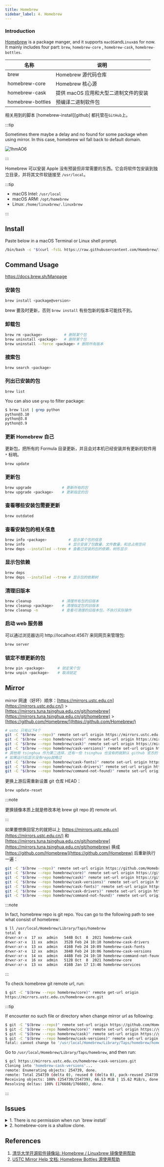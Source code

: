 ```yaml
---
title: Homebrew
sidebar_label: 4. Homebrew
---
```


### Introduction

[Homebrew](https://brew.sh/) is a package manger, and it supports `macOS`and`Linux`as for now. It mainly includes four part: `brew`, `homebrew-core` , `homebrew-cask`, `homebrew-bottles`.

|名称|说明|
|-|-|
|brew|Homebrew 源代码仓库|
|homebrew-core|Homebrew 核心源|
|homebrew-cask|提供 macOS 应用和大型二进制文件的安装|
|homebrew-bottles|预编译二进制软件包|


相关用到的脚本 [homebrew-install][github] 都托管在`GitHub`上。

:::tip

Sometimes there maybe a delay and no found for some package when using mirror. In this case, homebrew wil fall back to default domain.

<Img src='https://cosmos-x.oss-cn-hangzhou.aliyuncs.com/1hmAO6.jpg' alt='1hmAO6'/>

:::

Homebrew 可以安装 Apple 没有预装但非常需要的东西。它会将软件包安装到独立目录，并将其文件软链接至 `/usr/local`。

:::tip

- macOS Intel: `/usr/local`
- macOS ARM: `/opt/homebrew`
- Linux: `/home/linuxbrew/.linuxbrew`

:::

## Install

Paste below in a macOS Terminal or Linux shell prompt.

```bash
/bin/bash -c "$(curl -fsSL https://raw.githubusercontent.com/Homebrew/install/HEAD/install.sh)"
```

## Command Usage

https://docs.brew.sh/Manpage

### 安装包

```bash
brew install <package@version>
```

brew 要及时更新，否则 `brew install` 有些包新的版本可能找不到。

### 卸载包

```bash
brew rm <package>          # 删除某个包
brew uninstall <package>   # 删除某个包
brew uninstall --force <package> # 删除所有版本
```

### 搜索包

```bash
brew search <package>
```

### 列出已安装的包

```bash
brew list
```

You can also use `grep` to filter package:

```bash
$ brew list | grep python
python@3.10
python@3.8
python@3.9
```

### 更新 Homebrew 自己

更新包，把所有的 Formula 目录更新，并且会对本机已经安装并有更新的软件用 `*` 标明。

```bash
brew update
```

### 更新包

```bash
brew upgrade              # 更新所有的包
brew upgrade <package>    # 更新指定的包
```

### 查看哪些安装包需要更新

```bash
brew outdated
```

### 查看安装包的相关信息

```bash
brew info <package>          # 显示某个包的信息
brew info                    # 显示安装了包数量，文件数量，和总占用空间
brew deps --installed --tree # 查看已安装的包的依赖，树形显示
```

### 显示包依赖

```bash
brew deps
brew deps --installed --tree # 显示包的依赖树
```

### 清理旧版本

```bash
brew cleanup              # 清理所有包的旧版本
brew cleanup <package>    # 清理指定包的旧版本
brew cleanup -n           # 查看可清理的旧版本包，不执行实际操作
```

### 启动 web 服务器

可以通过浏览器访问 http://localhost:4567/ 来同网页来管理包:

```bash
brew server
```

### 锁定不想更新的包

```bash
brew pin <package>      # 锁定某个包
brew unpin <package>    # 取消锁定
```

## Mirror

mirror 网速（好坏）顺序：[https://mirrors.ustc.edu.cn](https://mirrors.ustc.edu.cn/) > [https://mirrors.tuna.tsinghua.edu.cn/git/homebrew](https://mirrors.tuna.tsinghua.edu.cn/git/homebrew) > [https://github.com/Homebrew/](https://github.com/Homebrew/)

```bash
# ustc 只有以下4个
git -C "$(brew --repo)" remote set-url origin https://mirrors.ustc.edu.cn/brew.git
git -C "$(brew --repo homebrew/core)" remote set-url origin https://mirrors.ustc.edu.cn/homebrew-core.git
git -C "$(brew --repo homebrew/cask)" remote set-url origin https://mirrors.ustc.edu.cn/homebrew-cask.git
git -C "$(brew --repo homebrew/cask-versions)" remote set-url origin https://mirrors.ustc.edu.cn/homebrew-cask-versions.git
# 其他用 tsinghua 作为第二选择，还有一些 tsinghua 也没有的就默认 github 官方的
# 如果运行后显示没有repo就略过
git -C "$(brew --repo homebrew/cask-fonts)" remote set-url origin https://mirrors.tuna.tsinghua.edu.cn/git/homebrew/homebrew-cask-fonts.git
git -C "$(brew --repo homebrew/cask-drivers)" remote set-url origin https://mirrors.tuna.tsinghua.edu.cn/git/homebrew/homebrew-cask-drivers.git
git -C "$(brew --repo homebrew/command-not-found)" remote set-url origin https://mirrors.tuna.tsinghua.edu.cn/git/homebrew/homebrew-command-not-found.git
```

更换上游后需重新设置 git 仓库 HEAD：

```bash
brew update-reset
```

:::note

更换镜像本质上就是修改本地 brew git repo 的 remote url.

:::

如果要想换回官方的就把以上 [https://mirrors.ustc.edu.cn](https://mirrors.ustc.edu.cn/) 和[https://mirrors.tuna.tsinghua.edu.cn/git/homebrew](https://mirrors.tuna.tsinghua.edu.cn/git/homebrew) 换成 [https://github.com/Homebrew](https://github.com/Homebrew) 后重新执行一遍：

```bash
git -C "$(brew --repo)" remote set-url origin https://github.com/Homebrew//brew.git
git -C "$(brew --repo homebrew/core)" remote set-url origin https://github.com/Homebrew/homebrew-core.git
git -C "$(brew --repo homebrew/cask)" remote set-url origin https://github.com/Homebrew/homebrew-cask.git
git -C "$(brew --repo homebrew/cask-versions)" remote set-url origin https://github.com/Homebrew/homebrew-cask-versions.git
git -C "$(brew --repo homebrew/cask-fonts)" remote set-url origin https://github.com/Homebrew/homebrew-cask-fonts.git
git -C "$(brew --repo homebrew/cask-drivers)" remote set-url origin https://github.com/Homebrew/homebrew-cask-drivers.git
git -C "$(brew --repo homebrew/command-not-found)" remote set-url origin https://github.com/Homebrew/homebrew-command-not-found.git
```

:::note

In fact, homebrew repo is git repo. You can go to the following path to see what consist of homebrew:

```bash
$ ll /usr/local/Homebrew/Library/Taps/homebrew
total 0
drwxr-xr-x  17 xx  admin   544B Oct  8  2021 homebrew-cask
drwxr-xr-x  11 xx  admin   352B Feb 24 10:10 homebrew-cask-drivers
drwxr-xr-x  13 xx  admin   416B Feb 24 10:09 homebrew-cask-fonts
drwxr-xr-x  12 xx  admin   384B Feb 24 10:06 homebrew-cask-versions
drwxr-xr-x  14 xx  admin   448B Feb 24 10:10 homebrew-command-not-found
drwxr-xr-x  16 xx  admin   512B Oct  8  2021 homebrew-core
drwxr-xr-x  13 xx  admin   416B Jan 17 13:46 homebrew-services
```

:::

To check homebrew git remote url, run:

```bash
$ git -C "$(brew --repo homebrew/core)" remote get-url origin
https://mirrors.ustc.edu.cn/homebrew-core.git
```

:::tip

If encounter no such file or directory when change mirror url as following: 

```bash
$ git -C "$(brew --repo)" remote set-url origin https://github.com/Homebrew//brew.git
$ git -C "$(brew --repo homebrew/core)" remote set-url origin https://github.com/Homebrew/homebrew-core.git
$ git -C "$(brew --repo homebrew/cask)" remote set-url origin https://github.com/Homebrew/homebrew-cask.git
$ git -C "$(brew --repo homebrew/cask-versions)" remote set-url origin https://github.com/Homebrew/homebrew-cask-versions.git
fatal: cannot change to '/usr/local/Homebrew/Library/Taps/homebrew/homebrew-cask-versions': No such file or directory
```

Go to `/usr/local/Homebrew/Library/Taps/homebrew`, and then run:

```bash
$ gcl https://mirrors.ustc.edu.cn/homebrew-cask-versions.git
Cloning into 'homebrew-cask-versions'...
remote: Enumerating objects: 254739, done.
remote: Total 254739 (delta 0), reused 0 (delta 0), pack-reused 254739
Receiving objects: 100% (254739/254739), 66.53 MiB | 15.62 MiB/s, done.
Resolving deltas: 100% (176688/176688), done.
```

:::

## Issues

<details>

<summary>1. There is no permission when run `brew install`</summary>

For Example:

```bash
$ brew install podman-compose
==> Downloading https://ghcr.io/v2/homebrew/portable-ruby/portable-ruby/blobs/sha256:1f50bf80583bd436c9542d4fa5ad47df0ef0f0bea22ae710c4f04c42d7560bca
####################################################################################################################################################################################################################################################### 100.0%
==> Pouring portable-ruby-2.6.8_1.el_capitan.bottle.tar.gz
==> Downloading https://formulae.brew.sh/api/formula.jws.json
######################################################################## 100.0%
==> Downloading https://formulae.brew.sh/api/cask.jws.json
######################################################################## 100.0%
Error: The following directories are not writable by your user:
/usr/local/bin

You should change the ownership of these directories to your user.
  sudo chown -R $(whoami) /usr/local/bin

And make sure that your user has write permission.
  chmod u+w /usr/local/bin
```

Ensure you have the sudo permission and run as tips:

```bash
$ sudo chown -R $(whoami) /usr/local/bin
$ chmod u+w /usr/local/bin
```

</details>

<details>

<summary>2. homebrew-core is a shallow clone.</summary>

Remove homebrew-core and run `brew update` again.

<Img w="620" src='https://cosmos-x.oss-cn-hangzhou.aliyuncs.com/I8q3Fk.jpg' alt='I8q3Fk'/>

<Img w="620" src='https://cosmos-x.oss-cn-hangzhou.aliyuncs.com/dm9g6s.jpg' alt='dm9g6s'/>

If it's hard to download after removing `homebrew-core`, you can change to other mirror as follows: 

```bash
cd /usr/local/Homebrew/Library/Taps/homebrew
git clone https://mirrors.ustc.edu.cn/homebrew-core.git
```

</details>

## References

1. [清华大学开源软件镜像站: Homebrew / Linuxbrew 镜像使用帮助](https://mirrors.tuna.tsinghua.edu.cn/help/homebrew/)
1. [USTC Mirror Help 文档: Homebrew Bottles 源使用帮助](https://mirrors.tuna.tsinghua.edu.cn/help/homebrew/)